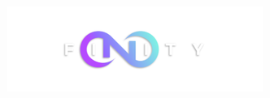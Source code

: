 <div class="center">
  <img src="./docs/assets/images/nxfinity-banner.png" alt="NXF Logo" />
</div>

